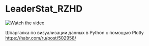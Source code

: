 # LeaderStat_RZHD

![Watch the video](https://hsto.org/webt/o2/jn/nm/o2jnnmubbn2dcgsw1nsib2ksee4.gif)

Шпаргалка по визуализации данных в Python с помощью Plotly
https://habr.com/ru/post/502958/
